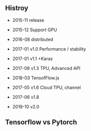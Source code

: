 ## Histroy
- 2015-11 release
- 2015-12 Support GPU
- 2016-08 distributed

- 2017-01 v1.0 Performance / stability
- 2017-01 v1.1 +Karas
- 2017-08 v1.3 TPU, Advanced API


- 2018-03 TensofFlow.js
- 2017-05 v1.6 Cloud TPU, channel
- 2017-06 v1.8

- 2019-10 v2.0

## Tensorflow vs Pytorch